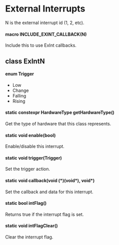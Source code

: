 # External Interrupts
N is the external interrupt id (1, 2, etc).
#### macro INCLUDE_EXINT_CALLBACK(N)
Include this to use ExInt callbacks.
## class ExIntN
#### enum Trigger
* Low
* Change
* Falling
* Rising
#### static constexpr HardwareType getHardwareType()
Get the type of hardware that this class represents.
#### static void enable(bool)
Enable/disable this interrupt.
#### static void trigger(Trigger)
Set the trigger action.
#### static void callback(void (\*)(void\*), void\*)
Set the callback and data for this interrupt.
#### static bool intFlag()
Returns true if the interrupt flag is set.
#### static void intFlagClear()
Clear the interrupt flag.

